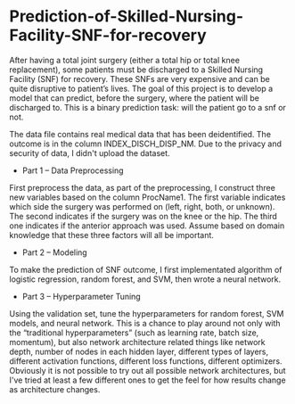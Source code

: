 # Prediction-of-Skilled-Nursing-Facility-SNF-for-recovery

After having a total joint surgery (either a total hip or total knee replacement), some patients must be discharged to a Skilled Nursing Facility (SNF) for recovery. These SNFs are very expensive and can be quite disruptive to patient’s lives. The goal of this project is to develop a model that can predict, before the surgery, where the patient will be discharged to. This is a binary prediction task: will the patient go to a snf or not.

The data file contains real medical data that has been deidentified. The outcome is in the column INDEX_DISCH_DISP_NM. Due to the privacy and security of data, I didn't upload the dataset. 

* Part 1 – Data Preprocessing

First preprocess the data, as part of the preprocessing, I construct three new variables based on the column ProcName1. The first variable indicates which side the surgery was performed on (left, right, both, or unknown). The second indicates if the surgery was on the knee or the hip. The third one indicates if the anterior approach was used. Assume based on domain knowledge that these three factors will all be important. 

* Part 2 – Modeling

To make the prediction of SNF outcome, I first implementated algorithm of logistic regression, random forest, and SVM, then wrote a neural network. 

* Part 3 – Hyperparameter Tuning

Using the validation set, tune the hyperparameters for random forest, SVM models, and neural network. This is a chance to play around not only with the “traditional hyperparameters” (such as learning rate, batch size, momentum), but also network architecture related things like network depth, number of nodes in each hidden layer, different types of layers, different activation functions, different loss functions, different optimizers. Obviously it is not possible to try out all possible network architectures, but I've tried at least a few different ones to get the feel for how results change as architecture changes. 
